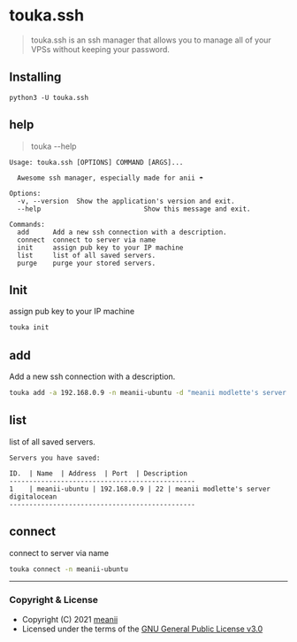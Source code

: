 # touka.ssh
> touka.ssh is an ssh manager that allows you to manage all of your VPSs without keeping your password.

## Installing
```
python3 -U touka.ssh
```


## help 
> touka --help
```
Usage: touka.ssh [OPTIONS] COMMAND [ARGS]...

  Awesome ssh manager, especially made for anii ☂️

Options:
  -v, --version  Show the application's version and exit.
  --help                          Show this message and exit.

Commands:
  add      Add a new ssh connection with a description.
  connect  connect to server via name
  init     assign pub key to your IP machine
  list     list of all saved servers.
  purge    purge your stored servers.
```
## Init
assign pub key to your IP machine
```sh
touka init
```

## add
Add a new ssh connection with a description.
```sh
touka add -a 192.168.0.9 -n meanii-ubuntu -d "meanii modlette's server digitalocean"
```

## list
list of all saved servers.

```
Servers you have saved:

ID.  | Name  | Address  | Port  | Description  
-----------------------------------------------
1    | meanii-ubuntu | 192.168.0.9 | 22 | meanii modlette's server digitalocean 
-----------------------------------------------
```

## connect
connect to server via name
```sh
touka connect -n meanii-ubuntu
```

---
###  Copyright & License
- Copyright (C)  2021 [meanii](https://github.om/meanii )
- Licensed under the terms of the [GNU General Public License v3.0](https://github.com/meanii/touka.shh/blob/main/LICENSE)